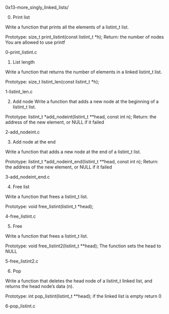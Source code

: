 0x13-more_singly_linked_lists/

0. Print list

Write a function that prints all the elements of a listint_t list.

Prototype: size_t print_listint(const listint_t *h);
Return: the number of nodes
You are allowed to use printf

0-print_listint.c


1. List length

Write a function that returns the number of elements in a linked listint_t list.

Prototype: size_t listint_len(const listint_t *h);

1-listint_len.c


2. Add node
Write a function that adds a new node at the beginning of a listint_t list.

Prototype: listint_t *add_nodeint(listint_t **head, const int n);
Return: the address of the new element, or NULL if it failed

2-add_nodeint.c


3. Add node at the end

Write a function that adds a new node at the end of a listint_t list.

Prototype: listint_t *add_nodeint_end(listint_t **head, const int n);
Return: the address of the new element, or NULL if it failed

3-add_nodeint_end.c


4. Free list

Write a function that frees a listint_t list.

Prototype: void free_listint(listint_t *head);

4-free_listint.c


5. Free

Write a function that frees a listint_t list.

Prototype: void free_listint2(listint_t **head);
The function sets the head to NULL

5-free_listint2.c


6. Pop

Write a function that deletes the head node of a listint_t linked list, and returns the head node’s data (n).

Prototype: int pop_listint(listint_t **head);
if the linked list is empty return 0

6-pop_listint.c
